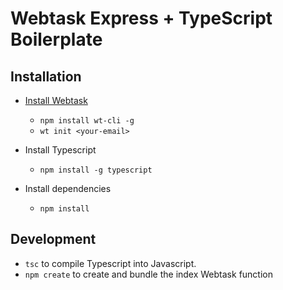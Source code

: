 # Webtask Express + TypeScript Boilerplate

## Installation

* [Install Webtask](https://webtask.io/docs/wt-cli)
    * `npm install wt-cli -g`
    * `wt init <your-email>`
* Install Typescript
    * `npm install -g typescript`
    
* Install dependencies
    * `npm install`
    

## Development

* `tsc` to compile Typescript into Javascript. 
* `npm create` to create and bundle the index Webtask function
